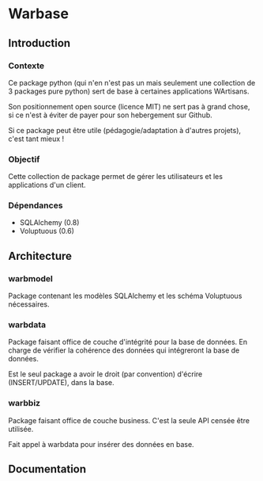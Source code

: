 Warbase
=======

Introduction
------------

### Contexte

Ce package python (qui n'en n'est pas un mais seulement une collection de 3
packages pure python) sert de base à certaines applications WArtisans.

Son positionnement open source (licence MIT) ne sert pas à grand chose, si ce
n'est à éviter de payer pour son hebergement sur Github.

Si ce package peut être utile (pédagogie/adaptation à d'autres projets), c'est
tant mieux !

### Objectif

Cette collection de package permet de gérer les utilisateurs et les applications
d'un client.

### Dépendances

* SQLAlchemy (0.8)
* Voluptuous (0.6)

Architecture
------------

### warbmodel

Package contenant les modèles SQLAlchemy et les schéma Voluptuous nécessaires.

### warbdata

Package faisant office de couche d'intégrité pour la base de données. En charge
de vérifier la cohérence des données qui intégreront la base de données.

Est le seul package a avoir le droit (par convention) d'écrire (INSERT/UPDATE),
dans la base.

### warbbiz

Package faisant office de couche business. C'est la seule API censée être
utilisée.

Fait appel à warbdata pour insérer des données en base.

Documentation
-------------
